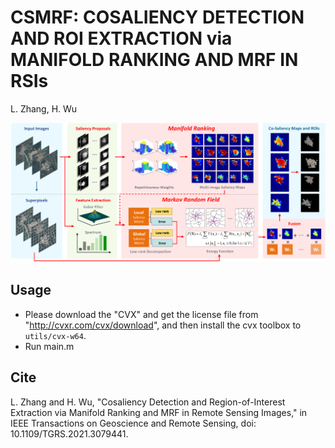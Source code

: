 # CSMRF: COSALIENCY DETECTION AND ROI EXTRACTION via MANIFOLD RANKING AND MRF IN RSIs

L. Zhang, H. Wu

![avatar](img/flowchart.png)

## Usage

- Please download the "CVX" and get the license file from "http://cvxr.com/cvx/download", and then install the cvx toolbox to `utils/cvx-w64`.
- Run main.m

## Cite

L. Zhang and H. Wu, "Cosaliency Detection and Region-of-Interest Extraction via Manifold Ranking and MRF in Remote Sensing Images," in IEEE Transactions on Geoscience and Remote Sensing, doi: 10.1109/TGRS.2021.3079441.